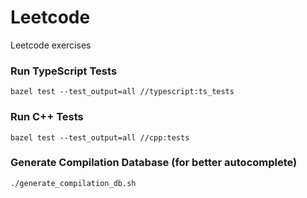 # Leetcode
Leetcode exercises

### Run TypeScript Tests
`bazel test --test_output=all //typescript:ts_tests`

### Run C++ Tests
`bazel test --test_output=all //cpp:tests`

### Generate Compilation Database (for better autocomplete)
`./generate_compilation_db.sh`
